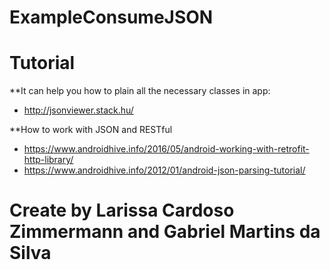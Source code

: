 # ExampleConsumeJSON

# Tutorial

**It can help you how to plain all the necessary classes in app:
- http://jsonviewer.stack.hu/

**How to work with JSON and RESTful
- https://www.androidhive.info/2016/05/android-working-with-retrofit-http-library/
- https://www.androidhive.info/2012/01/android-json-parsing-tutorial/

# Create by Larissa Cardoso Zimmermann and Gabriel Martins da Silva
